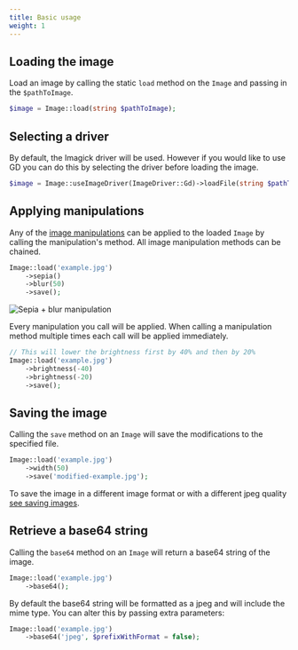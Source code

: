 ```yaml
---
title: Basic usage
weight: 1
---
```


## Loading the image

Load an image by calling the static `load` method on the `Image` and passing in the `$pathToImage`.

```php
$image = Image::load(string $pathToImage);
```

## Selecting a driver

By default, the Imagick driver will be used. However if you would like to use GD you can do this by selecting the driver before loading the image.

```php
$image = Image::useImageDriver(ImageDriver::Gd)->loadFile(string $pathToImage);
```

## Applying manipulations

Any of the [image manipulations](/image/v3/image-manipulations/overview) can be applied to the loaded `Image` by calling the manipulation's method. All image manipulation methods can be chained.

```php
Image::load('example.jpg')
    ->sepia()
    ->blur(50)
    ->save();
```

![Sepia + blur manipulation](../../images/example-sepia-blur.jpg)

Every manipulation you call will be applied. When calling a manipulation method multiple times each call will be applied immediately.

```php
// This will lower the brightness first by 40% and then by 20%
Image::load('example.jpg')
    ->brightness(-40)
    ->brightness(-20)
    ->save();
```


## Saving the image

Calling the `save` method on an `Image` will save the modifications to the specified file.

```php
Image::load('example.jpg')
    ->width(50)
    ->save('modified-example.jpg');
```

To save the image in a different image format or with a different jpeg quality [see saving images](/image/v1/usage/saving-images).

## Retrieve a base64 string

Calling the `base64` method on an `Image` will return a base64 string of the image.

```php
Image::load('example.jpg')
    ->base64();
```

By default the base64 string will be formatted as a jpeg and will include the mime type. 
You can alter this by passing extra parameters:

```php
Image::load('example.jpg')
    ->base64('jpeg', $prefixWithFormat = false);
```
